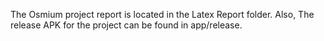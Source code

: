 The Osmium project report is located in the Latex Report folder. Also, The release APK for the project can be found in app/release.
